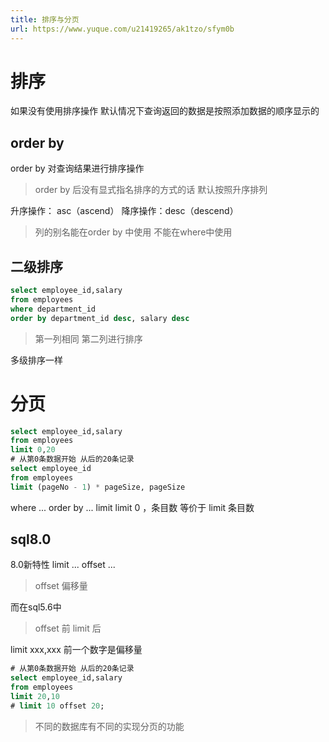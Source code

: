```yaml
---
title: 排序与分页
url: https://www.yuque.com/u21419265/ak1tzo/sfym0b
---
```




# 排序

如果没有使用排序操作 默认情况下查询返回的数据是按照添加数据的顺序显示的

## order by

order by 对查询结果进行排序操作

> order by 后没有显式指名排序的方式的话 默认按照升序排列

升序操作： asc（ascend）
降序操作：desc（descend）

> 列的别名能在order by 中使用 不能在where中使用



## 二级排序

```sql
select employee_id,salary
from employees
where department_id
order by department_id desc, salary desc
```

> 第一列相同 第二列进行排序

多级排序一样



# 分页

```sql
select employee_id,salary
from employees
limit 0,20
# 从第0条数据开始 从后的20条记录
select employee_id
from employees
limit (pageNo - 1) * pageSize, pageSize
```

where ... order by ... limit
limit 0 ，条目数 等价于 limit 条目数

## sql8.0

8.0新特性
limit ... offset ...

> offset 偏移量

而在sql5.6中

> offset 前 limit 后

limit xxx,xxx
前一个数字是偏移量

```sql
# 从第0条数据开始 从后的20条记录
select employee_id,salary
from employees
limit 20,10
# limit 10 offset 20;

```

> 不同的数据库有不同的实现分页的功能
